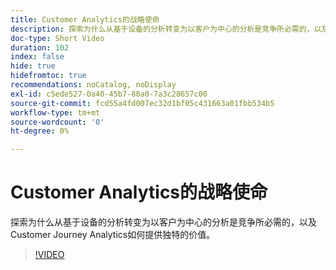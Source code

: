 ```yaml
---
title: Customer Analytics的战略使命
description: 探索为什么从基于设备的分析转变为以客户为中心的分析是竞争所必需的，以及Customer Journey Analytics如何提供独特的价值。
doc-type: Short Video
duration: 102
index: false
hide: true
hidefromtoc: true
recommendations: noCatalog, noDisplay
exl-id: c5ede527-0a40-45b7-80a0-7a3c28657c00
source-git-commit: fcd55a4fd007ec32d1bf05c431663a01fbb534b5
workflow-type: tm+mt
source-wordcount: '0'
ht-degree: 0%

---
```


# Customer Analytics的战略使命

探索为什么从基于设备的分析转变为以客户为中心的分析是竞争所必需的，以及Customer Journey Analytics如何提供独特的价值。

<!-- 62_S112_3442459_101_the-strategic-imperative-of-customer-analytics -->
>[!VIDEO](https://video.tv.adobe.com/v/3463011/?learn=on&enablevpops=true&captions=chi_hans)
